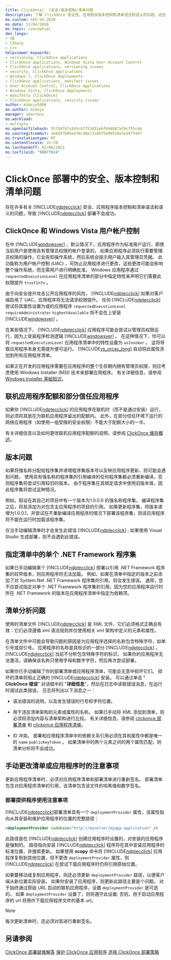 ```yaml
---
title: ClickOnce)  (安全/版本控制/清单问题
description: 了解 ClickOnce 安全性、应用程序版本控制和清单语法和语义的问题，这些问题会导致 ClickOnce 部署不会成功。
ms.custom: SEO-VS-2020
ms.date: 11/04/2016
ms.topic: conceptual
dev_langs:
- VB
- CSharp
- C++
helpviewer_keywords:
- versioning, ClickOnce applications
- ClickOnce applications, Windows Vista User Account Control
- ClickOnce applications, versioning issues
- security, ClickOnce applications
- Windows 7, ClickOnce deployments
- ClickOnce applications, manifest issues
- User Account Control, ClickOnce applications
- Windows Vista, ClickOnce deployments
- manifests [ClickOnce]
- ClickOnce applications, security issues
author: mikejo5000
ms.author: mikejo
manager: jmartens
ms.workload:
- multiple
ms.openlocfilehash: 55758f67c845cbf753d51ebfb94b87af6cf55cde
ms.sourcegitcommit: ae6d47b09a439cd0e13180f5e89510e3e347fd47
ms.translationtype: MT
ms.contentlocale: zh-CN
ms.lasthandoff: 02/08/2021
ms.locfileid: "99877624"
---
```

# <a name="security-versioning-and-manifest-issues-in-clickonce-deployments"></a>ClickOnce 部署中的安全、版本控制和清单问题

存在许多有关 [!INCLUDE[ndptecclick](../deployment/includes/ndptecclick_md.md)] 安全、应用程序版本控制和清单语法和语义的问题，导致 [!INCLUDE[ndptecclick](../deployment/includes/ndptecclick_md.md)] 部署不会成功。

## <a name="clickonce-and-windows-vista-user-account-control"></a>ClickOnce 和 Windows Vista 用户帐户控制

在中 [!INCLUDE[windowsver](../deployment/includes/windowsver_md.md)] ，默认情况下，应用程序作为标准用户运行，即使当前用户是使用具有管理员权限的帐户登录的。 如果应用程序必须执行需要管理员权限的操作，它会告知操作系统，然后系统会提示用户输入其管理员凭据。 此功能称为用户帐户控制 (UAC) ，可防止应用程序进行更改，这些更改可能会影响整个操作系统，而无需用户进行明确批准。 Windows 应用程序通过 `requestedExecutionLevel` 在应用程序清单的部分中指定特性来声明它们需要此权限提升 `trustInfo` 。

由于向安全提升攻击公开应用程序的风险， [!INCLUDE[ndptecclick](../deployment/includes/ndptecclick_md.md)] 如果对客户端启用了 UAC，应用程序将无法请求权限提升。 任何 [!INCLUDE[ndptecclick](../deployment/includes/ndptecclick_md.md)] 尝试将其属性设置为或的应用程序 `requestedExecutionLevel` `requireAdministrator` `highestAvailable` 将不会在上安装 [!INCLUDE[windowsver](../deployment/includes/windowsver_md.md)] 。

在某些情况下， [!INCLUDE[ndptecclick](../deployment/includes/ndptecclick_md.md)] 应用程序可能会尝试以管理员权限运行，因为上安装程序检测逻辑 [!INCLUDE[windowsver](../deployment/includes/windowsver_md.md)] 。 在这种情况下，你可以将 `requestedExecutionLevel` 应用程序清单中的特性设置为 `asInvoker` 。 这将导致应用程序本身无需提升便可运行。 [!INCLUDE[vs_orcas_long](../debugger/includes/vs_orcas_long_md.md)] 自动将此属性添加到所有应用程序清单。

如果正在开发的应用程序需要在应用程序的整个生存期内拥有管理员权限，则应考虑使用 Windows Installer (MSI) 技术来部署应用程序。 有关详细信息，请参阅 [Windows Installer 基础知识](../extensibility/internals/windows-installer-basics.md)。

## <a name="online-application-quotas-and-partial-trust-applications"></a>联机应用程序配额和部分信任应用程序

如果你 [!INCLUDE[ndptecclick](../deployment/includes/ndptecclick_md.md)] 的应用程序在联机时（而不是通过安装）运行，则必须将其放在为联机应用程序留出的配额内。 此外，在部分信任环境下运行的网络应用程序（如使用一组受限的安全权限）不能大于配额大小的一半。

有关详细信息以及如何更改联机应用程序配额的说明，请参阅 [ClickOnce 缓存概述](../deployment/clickonce-cache-overview.md)。

## <a name="versioning-issues"></a>版本问题

如果将强名称分配给程序集并递增程序集版本号以反映应用程序更新，则可能会遇到问题。 使用具有强名称的程序集的引用编译的任何程序集都必须重新编译，否则程序集将尝试引用较旧的版本。 由于程序集在其绑定请求中使用旧版本值，因此程序集将尝试这种情况。

例如，假设在其自己的项目中有一个版本为1.0.0.0 的强名称程序集。 编译程序集之后，将其添加为对包含主应用程序的项目的引用。 如果更新程序集，将版本递增为1.0.0.1，并尝试在不重新编译应用程序的情况下部署该程序集，则该应用程序将不能在运行时加载该程序集。

仅当手动编辑清单时才会发生此错误 [!INCLUDE[ndptecclick](../deployment/includes/ndptecclick_md.md)] ; 如果使用 Visual Studio 生成部署，则不会遇到此错误。

## <a name="specify-individual-net-framework-assemblies-in-the-manifest"></a>指定清单中的单个 .NET Framework 程序集

如果已手动编辑某个 [!INCLUDE[ndptecclick](../deployment/includes/ndptecclick_md.md)] 部署以引用 .NET Framework 程序集的较早版本，则应用程序将无法加载。 例如，如果在清单中指定的版本之前添加了对 System.Net .NET Framework 程序集的引用，则会发生错误。 通常，您不应尝试指定对单个 .NET Framework 程序集的引用，因为您的应用程序运行时所在 .NET Framework 的版本在应用程序清单中指定为依赖项。

## <a name="manifest-parsing-issues"></a>清单分析问题

使用的清单文件 [!INCLUDE[ndptecclick](../deployment/includes/ndptecclick_md.md)] 是 XML 文件，它们必须格式正确且有效：它们必须遵循 xml 语法规则并仅使用相关 xml 架构中定义的元素和属性。

在清单文件中可能会导致问题的原因是为应用程序选择的名称包含特殊字符，如单引号或双引号。 应用程序的名称是其标识的一部分 [!INCLUDE[ndptecclick](../deployment/includes/ndptecclick_md.md)] 。 [!INCLUDE[ndptecclick](../deployment/includes/ndptecclick_md.md)] 当前不分析包含特殊字符的标识。 如果你的应用程序无法激活，请确保该名称只使用字母和数字字符，然后再次尝试部署。

如果你已手动编辑了你的部署清单或应用程序清单，可能会无意中损坏它们。 损坏的清单将阻止正确的 [!INCLUDE[ndptecclick](../deployment/includes/ndptecclick_md.md)] 安装。 可以通过单击 " **ClickOnce 错误**" 对话框中的 "**详细信息**"，然后在日志中读取错误消息，在运行时调试此类错误。 日志将列出以下消息之一：

- 语法错误的说明，以及发生错误的行号和字符位置。

- 用于违反清单架构的元素或属性的名称。 如果已手动将 XML 添加到清单，则必须将添加内容与清单架构进行比较。 有关详细信息，请参阅 [clickonce 部署清单](../deployment/clickonce-deployment-manifest.md) 和 [clickonce 应用程序清单](../deployment/clickonce-application-manifest.md)。

- ID 冲突。 部署和应用程序清单中的依赖关系引用必须在其和属性中都是唯一的 `name` `publicKeyToken` 。 如果清单中的两个元素之间的两个属性匹配，则清单分析将不会成功。

## <a name="precautions-when-manually-changing-manifests-or-applications"></a>手动更改清单或应用程序时的注意事项

更新应用程序清单时，必须对应用程序清单和部署清单进行重新签名。 部署清单包含对应用程序清单的引用，该清单包含该文件的哈希值和数字签名。

### <a name="precautions-with-deployment-provider-usage"></a>部署提供程序使用注意事项

[!INCLUDE[ndptecclick](../deployment/includes/ndptecclick_md.md)]部署清单具有一个 `deploymentProvider` 属性，该属性指向从其安装和维护应用程序的位置的完整路径：

```xml
<deploymentProvider codebase="http://myserver/myapp.application" />
```

此路径是在 [!INCLUDE[ndptecclick](../deployment/includes/ndptecclick_md.md)] 创建应用程序时设置的，对安装的应用程序是强制的。 路径指向安装 [!INCLUDE[ndptecclick](../deployment/includes/ndptecclick_md.md)] 程序将在其中安装应用程序的标准位置，并搜索更新。 如果使用 **xcopy** 命令将 [!INCLUDE[ndptecclick](../deployment/includes/ndptecclick_md.md)] 应用程序复制到其他位置，但不更改 `deploymentProvider` 属性，则 [!INCLUDE[ndptecclick](../deployment/includes/ndptecclick_md.md)] 在尝试下载应用程序时仍将引用原始位置。

如果要移动或复制应用程序，则还必须更新 `deploymentProvider` 路径，以便客户端从新位置实际安装。 如果你安装了应用程序，则更新此路径主要是个问题。 对于始终通过原始 URL 启动的联机应用程序，设置 `deploymentProvider` 是可选的。 如果 `deploymentProvider` 设置了，则将遵守此设置; 否则，用于启动应用程序的 url 将用作下载应用程序文件的基本 url。

> [!NOTE]
> 每次更新清单时，还必须对其进行重新签名。

## <a name="see-also"></a>另请参阅

[ClickOnce 部署疑难解答](../deployment/troubleshooting-clickonce-deployments.md) 
[保护 ClickOnce 应用程序](../deployment/securing-clickonce-applications.md) 
[选择 ClickOnce 部署策略](../deployment/choosing-a-clickonce-deployment-strategy.md)
